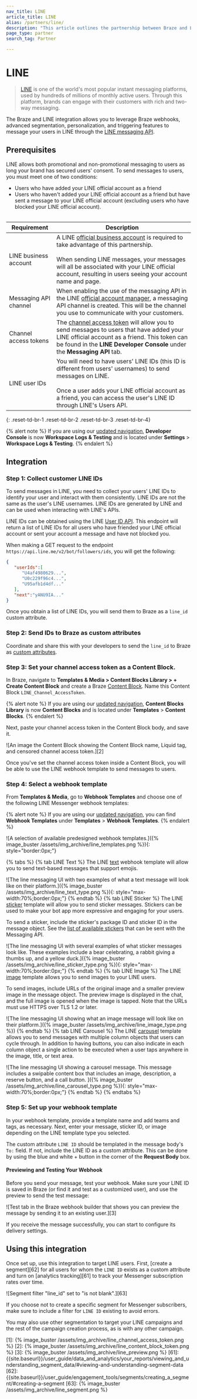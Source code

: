 ```yaml
---
nav_title: LINE
article_title: LINE
alias: /partners/line/
description: "This article outlines the partnership between Braze and LINE, one of the world's most popular instant messaging platforms."
page_type: partner
search_tag: Partner

---
```


# LINE

> [LINE](https://line.me/en/) is one of the world's most popular instant messaging platforms, used by hundreds of millions of monthly active users. Through this platform, brands can engage with their customers with rich and two-way messaging.

The Braze and LINE integration allows you to leverage Braze webhooks, advanced segmentation, personalization, and triggering features to message your users in LINE through the [LINE messaging API](https://developers.line.biz/en/docs/messaging-api/overview/).

## Prerequisites

LINE allows both promotional and non-promotional messaging to users as long your brand has secured users' consent. To send messages to users, you must meet one of two conditions:
- Users who have added your LINE official account as a friend
- Users who haven't added your LINE official account as a friend but have sent a message to your LINE official account (excluding users who have blocked your LINE official account).
<br><br>

| Requirement | Description |
| ----------- | ----------- | 
| LINE business account | A LINE [official business account](https://www.linebiz.com/jp-en/) is required to take advantage of this partnership.<br><br>When sending LINE messages, your messages will all be associated with your LINE official account, resulting in users seeing your account name and page.|
| Messaging API channel | When enabling the use of the messaging API in the LINE [official account manager](https://developers.line.biz/en/docs/messaging-api/getting-started/#using-oa-manager), a messaging API channel is created. This will be the channel you use to communicate with your customers. |
| Channel access tokens |The [channel access token](https://developers.line.biz/en/docs/messaging-api/channel-access-tokens/) will allow you to send messages to users that have added your LINE official account as a friend. This token can be found in the **LINE Developer Console** under the **Messaging API** tab.
| LINE user IDs | You will need to have users' LINE IDs (this ID is different from users' usernames) to send messages on LINE.<br><br>Once a user adds your LINE official account as a friend, you can access the user's LINE ID through LINE's Users API. |
{: .reset-td-br-1 .reset-td-br-2 .reset-td-br-3  .reset-td-br-4}

{% alert note %}
If you are using our [updated navigation]({{site.baseurl}}/navigation/), **Developer Console** is now **Workspace Logs & Testing** and is located under **Settings** > **Workspace Logs & Testing**.
{% endalert %}

## Integration

### Step 1: Collect customer LINE IDs

To send messages in LINE, you need to collect your users' LINE IDs to identify your user and interact with them consistently. LINE IDs are not the same as the user's LINE usernames. LINE IDs are generated by LINE and can be used when interacting with LINE's APIs.

LINE IDs can be obtained using the LINE [User ID API](https://developers.line.biz/en/reference/messaging-api/#get-follower-ids). This endpoint will return a list of LINE IDs for all users who have friended your LINE official account or sent your account a message and have not blocked you. 

When making a GET request to the endpoint `https://api.line.me/v2/bot/followers/ids`, you will get the following:
```json
{
   "userIds":[
      "U4af4980629...",
      "U0c229f96c4...",
      "U95afb1d4df..."
   ],
   "next":"yANU9IA..."
}
```
Once you obtain a list of LINE IDs, you will send them to Braze as a `line_id` custom attribute.

### Step 2: Send IDs to Braze as custom attributes

Coordinate and share this with your developers to send the `line_id` to Braze as [custom attributes]({{site.baseurl}}/user_guide/Data_and_Analytics/Custom_Data/Custom_Attributes/#custom-attributes).

### Step 3: Set your channel access token as a Content Block.

In Braze, navigate to **Templates & Media > Content Blocks Library > + Create Content Block** and create a Braze [Content Block]({{site.baseurl}}/user_guide/engagement_tools/templates_and_media/content_blocks/#content-blocks). Name this Content Block `LINE_Channel_AccessToken`. 

{% alert note %}
If you are using our [updated navigation]({{site.baseurl}}/navigation/), **Content Blocks Library** is now **Content Blocks** and is located under **Templates** > **Content Blocks**.
{% endalert %}

Next, paste your channel access token in the Content Block body, and save it.

![An image the Content Block showing the Content Block name, Liquid tag, and censored channel access token.][2]

Once you've set the channel access token inside a Content Block, you will be able to use the LINE webhook template to send messages to users.

### Step 4: Select a webhook template

From **Templates & Media**, go to **Webhook Templates** and choose one of the following LINE Messenger webhook templates: 

{% alert note %}
If you are using our [updated navigation]({{site.baseurl}}/navigation/), you can find **Webhook Templates** under **Templates** > **Webhook Templates**.
{% endalert %}

![A selection of available predesigned webhook templates.]({% image_buster /assets/img_archive/line_templates.png %}){: style="border:0px;"}

{% tabs %}
{% tab LINE Text %}
The LINE [text](https://developers.line.biz/en/docs/messaging-api/message-types/#text-messages) webhook template will allow you to send text-based messages that support emojis.

![The line messaging UI with two examples of what a text message will look like on their platform.]({% image_buster /assets/img_archive/line_text_type.png %}){: style="max-width:70%;border:0px;"}
{% endtab %}
{% tab LINE Sticker %}
The LINE [sticker](https://developers.line.biz/en/docs/messaging-api/message-types/#sticker-messages) template will allow you to send sticker messages. Stickers can be used to make your bot app more expressive and engaging for your users. 

To send a sticker, include the sticker's package ID and sticker ID in the message object. See the [list of available stickers](https://developers.line.biz/en/docs/messaging-api/sticker-list/) that can be sent with the Messaging API.

![The line messaging UI with several examples of what sticker messages look like. These examples include a bear celebrating, a rabbit giving a thumbs up, and a yellow duck.]({% image_buster /assets/img_archive/line_sticker_type.png %}){: style="max-width:70%;border:0px;"}
{% endtab %}
{% tab LINE Image %}
The LINE [image](https://developers.line.biz/en/docs/messaging-api/message-types/#image-messages) template allows you to send images to your LINE users.

To send images, include URLs of the original image and a smaller preview image in the message object. The preview image is displayed in the chat, and the full image is opened when the image is tapped. Note that the URLs must use HTTPS over TLS 1.2 or later.

![The line messaging UI showing what an image message will look like on their platform.]({% image_buster /assets/img_archive/line_image_type.png %})
{% endtab %}
{% tab LINE Carousel %}
The LINE [carousel](https://developers.line.biz/en/docs/messaging-api/message-types/#carousel-template) template allows you to send messages with multiple column objects that users can cycle through. In addition to having buttons, you can also indicate in each column object a single action to be executed when a user taps anywhere in the image, title, or text area.

![The line messaging UI showing a carousel message. This message includes a swipable content box that includes an image, description, a reserve button, and a call button. ]({% image_buster /assets/img_archive/line_carousel_type.png %}){: style="max-width:70%;border:0px;"}
{% endtab %}
{% endtabs %}

### Step 5: Set up your webhook template

In your webhook template, provide a template name and add teams and tags, as necessary. Next, enter your message, sticker ID, or image depending on the LINE template type you selected.

The custom attribute `LINE ID` should be templated in the message body's `To:` field. If not, include the LINE ID as a custom attribute. This can be done by using the blue and white + button in the corner of the **Request Body** box.

#### Previewing and Testing Your Webhook

Before you send your message, test your webhook. Make sure your LINE ID is saved in Braze (or find it and test as a customized user), and use the preview to send the test message:

![Test tab in the Braze webhook builder that shows you can preview the message by sending it to an existing user.][3]

If you receive the message successfully, you can start to configure its delivery settings.

## Using this integration

Once set up, use this integration to target LINE users. First, [create a segment][62] for all users for whom the `LINE ID` exists as a custom attribute and turn on [analytics tracking][61] to track your Messenger subscription rates over time. 

![Segment filter "line_id" set to "is not blank".][63]

If you choose not to create a specific segment for Messenger subscribers, make sure to include a filter for `LINE ID` existing to avoid errors.

You may also use other segmentation to target your LINE campaigns and the rest of the campaign creation process, as is with any other campaign.

[1]: {% image_buster /assets/img_archive/line_channel_access_token.png %}
[2]: {% image_buster /assets/img_archive/line_content_block_token.png %}
[3]: {% image_buster /assets/img_archive/line_preview.png %}
[61]: {{site.baseurl}}/user_guide/data_and_analytics/your_reports/viewing_and_understanding_segment_data/#viewing-and-understanding-segment-data
[62]: {{site.baseurl}}/user_guide/engagement_tools/segments/creating_a_segment/#creating-a-segment
[63]: {% image_buster /assets/img_archive/line_segment.png %}
